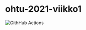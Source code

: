 # ohtu-2021-viikko1

![GithHub Actions](https://github.com/sofiaaair/ohtu-2021-viikko1/workflows/main.yml/badge.svg)
